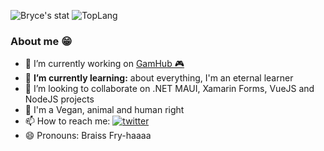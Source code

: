 
![Bryce's stat](https://github-readme-stats.vercel.app/api?username=bricefriha&show_icons=true&theme=dark)
![TopLang](https://github-readme-stats.vercel.app/api/top-langs/?username=bricefriha&theme=dark)

<!--
**bricefriha/bricefriha** is a ✨ _special_ ✨ repository because its `README.md` (this file) appears on your GitHub profile.

Here are some ideas to get you started:

- 🔭 I’m currently working on ...
- 🌱 I’m currently learning ...
- 👯 I’m looking to collaborate on ...
- 🤔 I’m looking for help with ...
- 💬 Ask me about ...
- 📫 How to reach me: ...
- 😄 Pronouns: ...
- ⚡ Fun fact: ...
-->

### About me 😁
- 🔭 I’m currently working on [GamHub 🎮](https://github.com/Gamhub-io/AresGaming)
- 📝 **I’m currently learning:** about everything, I'm an eternal learner 
- 👯 I’m looking to collaborate on .NET MAUI, Xamarin Forms, VueJS and NodeJS projects
- 🌱 I'm a Vegan, animal and human right 
- 📫 How to reach me: 
      [![twitter](https://img.shields.io/twitter/follow/BriceFriha?label=Follow%20on%20Twitter&style=social)](https://twitter.com/BriceFriha?ref_src=twsrc%5Etfw)
- 😄 Pronouns: Braiss Fry-haaaa

